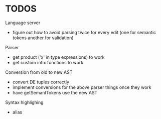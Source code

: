 # TODOS

Language server
- figure out how to avoid parsing twice for every edit (one for semantic tokens another for validation)

Parser
- get product ('x' in type expressions) to work
- get custom infix functions to work

Conversion from old to new AST
- convert DE tuples correctly
- implement conversions for the above parser things once they work
- have getSemantTokens use the new AST

Syntax highlighing
- alias

